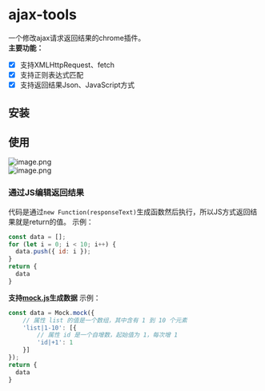 # ajax-tools

一个修改ajax请求返回结果的chrome插件。  
**主要功能：**   
- [x] 支持XMLHttpRequest、fetch  
- [x] 支持正则表达式匹配  
- [x] 支持返回结果Json、JavaScript方式  

## 安装


## 使用
![image.png](https://p3-juejin.byteimg.com/tos-cn-i-k3u1fbpfcp/fe0e0fd0944943cdb1797151e213070c~tplv-k3u1fbpfcp-watermark.image?)  
![image.png](https://p1-juejin.byteimg.com/tos-cn-i-k3u1fbpfcp/c095879e59f742e6a1996ac9a47427a8~tplv-k3u1fbpfcp-watermark.image?)  

### 通过JS编辑返回结果
代码是通过`new Function(responseText)`生成函数然后执行，所以JS方式返回结果就是return的值。
示例：
```js
const data = [];
for (let i = 0; i < 10; i++) {
  data.push({ id: i });
}
return {
  data
}
```
**支持[mock.js]('https://github.com/nuysoft/Mock/wiki/Getting-Started')生成数据**
示例：
```js
const data = Mock.mock({
    // 属性 list 的值是一个数组，其中含有 1 到 10 个元素
    'list|1-10': [{
        // 属性 id 是一个自增数，起始值为 1，每次增 1
        'id|+1': 1
    }]
});
return {
  data
}
```


